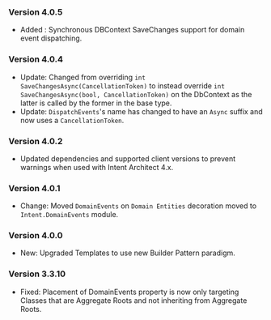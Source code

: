 ### Version 4.0.5

- Added : Synchronous DBContext SaveChanges support for domain event dispatching.

### Version 4.0.4

- Update: Changed from overriding `int SaveChangesAsync(CancellationToken)` to instead override `int SaveChangesAsync(bool, CancellationToken)` on the DbContext as the latter is called by the former in the base type.
- Update: `DispatchEvents`'s name has changed to have an `Async` suffix and now uses a `CancellationToken`.

### Version 4.0.2

- Updated dependencies and supported client versions to prevent warnings when used with Intent Architect 4.x.

### Version 4.0.1

- Change: Moved `DomainEvents` on `Domain Entities` decoration moved to `Intent.DomainEvents` module.


### Version 4.0.0

- New: Upgraded Templates to use new Builder Pattern paradigm.

### Version 3.3.10

- Fixed: Placement of DomainEvents property is now only targeting Classes that are Aggregate Roots and not inheriting from Aggregate Roots.